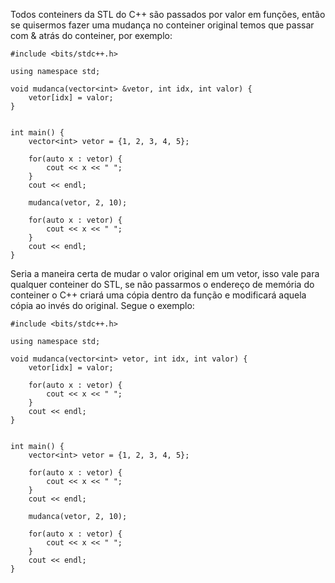 Todos conteiners da STL do C++ são passados por valor em funções, então se quisermos fazer uma mudança no conteiner original temos que passar com & atrás do conteiner, por exemplo:

	#include <bits/stdc++.h>

	using namespace std;
	
	void mudanca(vector<int> &vetor, int idx, int valor) {
		vetor[idx] = valor;
	}
	
	
	int main() {
		vector<int> vetor = {1, 2, 3, 4, 5};
	
		for(auto x : vetor) {
			cout << x << " ";
		}
		cout << endl;
	
		mudanca(vetor, 2, 10);
	
		for(auto x : vetor) {
			cout << x << " ";
		}
		cout << endl;
	}

Seria a maneira certa de mudar o valor original em um vetor, isso vale para qualquer conteiner do STL, se não passarmos o endereço de memória do conteiner o C++ criará uma cópia dentro da função e modificará aquela cópia ao invés do original. Segue o exemplo: 

	#include <bits/stdc++.h>

	using namespace std;
	
	void mudanca(vector<int> vetor, int idx, int valor) {
		vetor[idx] = valor;
	
		for(auto x : vetor) {
			cout << x << " ";
		}
		cout << endl;
	}
	
	
	int main() {
		vector<int> vetor = {1, 2, 3, 4, 5};
	
		for(auto x : vetor) {
			cout << x << " ";
		}
		cout << endl;
	
		mudanca(vetor, 2, 10);
	
		for(auto x : vetor) {
			cout << x << " ";
		}
		cout << endl;
	}
